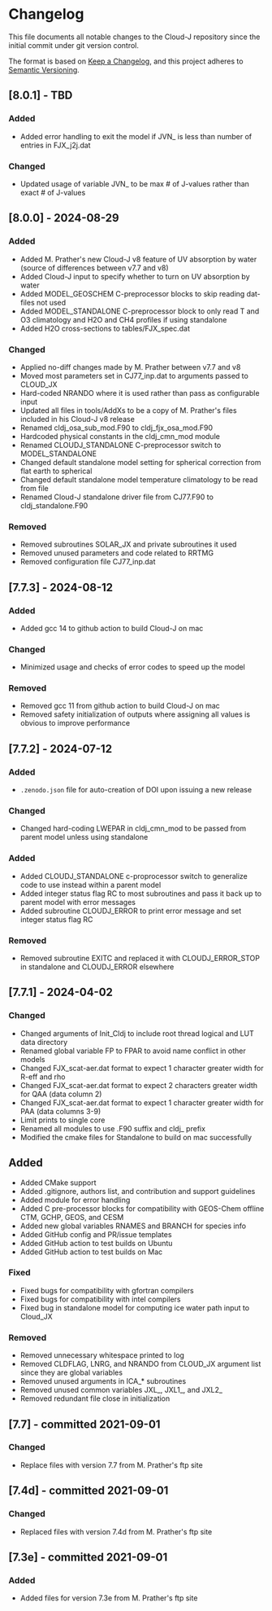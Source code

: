 # Changelog

This file documents all notable changes to the Cloud-J repository since the initial commit under git version control.

The format is based on [Keep a Changelog](https://keepachangelog.com/en/1.0.0/), and this project adheres to [Semantic Versioning](https://semver.org/spec/v2.0.0.html).

## [8.0.1] - TBD
### Added
- Added error handling to exit the model if JVN_ is less than number of entries in FJX_j2j.dat

### Changed
- Updated usage of variable JVN_ to be max # of J-values rather than exact # of J-values

## [8.0.0] - 2024-08-29
### Added
- Added M. Prather's new Cloud-J v8 feature of UV absorption by water (source of differences between v7.7 and v8)
- Added Cloud-J input to specify whether to turn on UV absorption by water
- Added MODEL_GEOSCHEM C-preprocessor blocks to skip reading dat-files not used
- Added MODEL_STANDALONE C-preprocessor block to only read T and O3 climatology and H2O and CH4 profiles if using standalone
- Added H2O cross-sections to tables/FJX_spec.dat

### Changed
- Applied no-diff changes made by M. Prather between v7.7 and v8
- Moved most parameters set in CJ77_inp.dat to arguments passed to CLOUD_JX
- Hard-coded NRANDO where it is used rather than pass as configurable input
- Updated all files in tools/AddXs to be a copy of M. Prather's files included in his Cloud-J v8 release
- Renamed cldj_osa_sub_mod.F90 to cldj_fjx_osa_mod.F90
- Hardcoded physical constants in the cldj_cmn_mod module
- Renamed CLOUDJ_STANDALONE C-preprocessor switch to MODEL_STANDALONE
- Changed default standalone model setting for spherical correction from flat earth to spherical
- Changed default standalone model temperature climatology to be read from file
- Renamed Cloud-J standalone driver file from CJ77.F90 to cldj_standalone.F90

### Removed
- Removed subroutines SOLAR_JX and private subroutines it used
- Removed unused parameters and code related to RRTMG
- Removed configuration file CJ77_inp.dat

## [7.7.3] - 2024-08-12
### Added
- Added gcc 14 to github action to build Cloud-J on mac

### Changed
- Minimized usage and checks of error codes to speed up the model

### Removed
- Removed gcc 11 from github action to build Cloud-J on mac
- Removed safety initialization of outputs where assigning all values is obvious to improve performance

## [7.7.2] - 2024-07-12
### Added
- `.zenodo.json` file for auto-creation of DOI upon issuing a new release

### Changed
- Changed hard-coding LWEPAR in cldj_cmn_mod to be passed from parent model unless using standalone

### Added
- Added CLOUDJ_STANDALONE c-proprocessor switch to generalize code to use instead within a parent model
- Added integer status flag RC to most subroutines and pass it back up to parent model with error messages
- Added subroutine CLOUDJ_ERROR to print error message and set integer status flag RC

### Removed
- Removed subroutine EXITC and replaced it with CLOUDJ_ERROR_STOP in standalone and CLOUDJ_ERROR elsewhere

## [7.7.1] - 2024-04-02
### Changed
- Changed arguments of Init_Cldj to include root thread logical and LUT data directory
- Renamed global variable FP to FPAR to avoid name conflict in other models
- Changed FJX_scat-aer.dat format to expect 1 character greater width for R-eff and rho
- Changed FJX_scat-aer.dat format to expect 2 characters greater width for QAA (data column 2)
- Changed FJX_scat-aer.dat format to expect 1 character greater width for PAA (data columns 3-9)
- Limit prints to single core
- Renamed all modules to use .F90 suffix and cldj_ prefix
- Modified the cmake files for Standalone to build on mac successfully

## Added
- Added CMake support
- Added .gitignore, authors list, and contribution and support guidelines
- Added module for error handling
- Added C pre-processor blocks for compatibility with GEOS-Chem offline CTM, GCHP, GEOS, and CESM
- Added new global variables RNAMES and BRANCH for species info
- Added GitHub config and PR/issue templates
- Added GitHub action to test builds on Ubuntu
- Added GitHub action to test builds on Mac

### Fixed
- Fixed bugs for compatibility with gfortran compilers
- Fixed bugs for compatibility with intel compilers
- Fixed bug in standalone model for computing ice water path input to Cloud_JX

### Removed
- Removed unnecessary whitespace printed to log
- Removed CLDFLAG, LNRG, and NRANDO from CLOUD_JX argument list since they are global variables
- Removed unused arguments in ICA_* subroutines
- Removed unused common variables JXL_, JXL1_, and JXL2_
- Removed redundant file close in initialization

## [7.7]  - committed 2021-09-01
### Changed
- Replace files with version 7.7 from M. Prather's ftp site

## [7.4d] - committed 2021-09-01
### Changed
- Replaced files with version 7.4d from M. Prather's ftp site

## [7.3e] - committed 2021-09-01
### Added
- Added files for version 7.3e from M. Prather's ftp site
